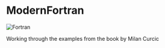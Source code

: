 # ModernFortran
![Fortran](https://a11ybadges.com/badge?logo=fortran) 

Working through the examples from the book by Milan Curcic

